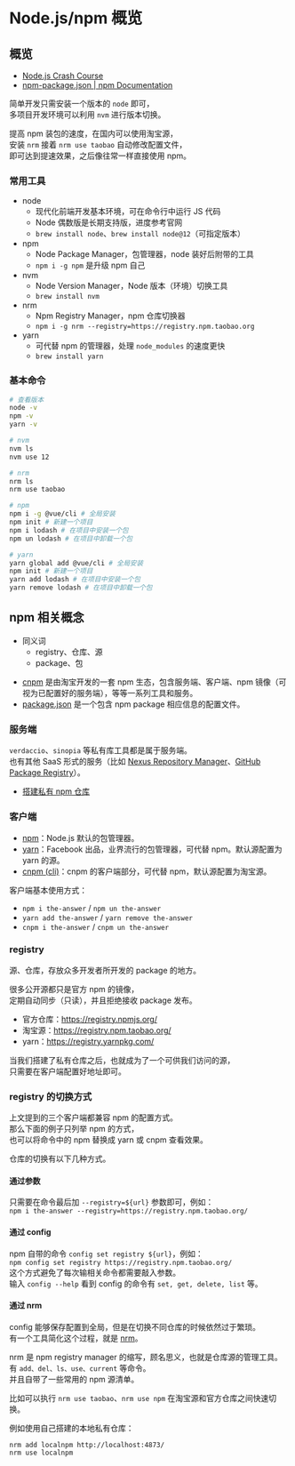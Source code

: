 # Node.js/npm 概览

## 概览

- [Node.js Crash Course](https://www.youtube.com/watch?v=fBNz5xF-Kx4)
- [npm-package.json | npm Documentation](https://docs.npmjs.com/files/package.json)

简单开发只需安装一个版本的 `node` 即可，  
多项目开发环境可以利用 `nvm` 进行版本切换。

提高 npm 装包的速度，在国内可以使用淘宝源，  
安装 `nrm` 接着 `nrm use taobao` 自动修改配置文件，  
即可达到提速效果，之后像往常一样直接使用 npm。

### 常用工具

- node
  - 现代化前端开发基本环境，可在命令行中运行 JS 代码
  - Node 偶数版是长期支持版，进度参考官网
  - `brew install node`、`brew install node@12`（可指定版本）
- npm
  - Node Package Manager，包管理器，node 装好后附带的工具
  - `npm i -g npm` 是升级 npm 自己
- nvm
  - Node Version Manager，Node 版本（环境）切换工具
  - `brew install nvm`
- nrm
  - Npm Registry Manager，npm 仓库切换器
  - `npm i -g nrm --registry=https://registry.npm.taobao.org`
- yarn
  - 可代替 npm 的管理器，处理 `node_modules` 的速度更快
  - `brew install yarn`

### 基本命令

```bash
# 查看版本
node -v
npm -v
yarn -v

# nvm
nvm ls
nvm use 12

# nrm
nrm ls
nrm use taobao

# npm
npm i -g @vue/cli # 全局安装
npm init # 新建一个项目
npm i lodash # 在项目中安装一个包
npm un lodash # 在项目中卸载一个包

# yarn
yarn global add @vue/cli # 全局安装
npm init # 新建一个项目
yarn add lodash # 在项目中安装一个包
yarn remove lodash # 在项目中卸载一个包
```

## npm 相关概念

- 同义词
  - registry、仓库、源
  - package、包

* [cnpm](https://github.com/cnpm) 是由淘宝开发的一套 npm 生态，包含服务端、客户端、npm 镜像（可视为已配置好的服务端），等等一系列工具和服务。
* [package.json](https://github.com/stereobooster/package.json) 是一个包含 npm package 相应信息的配置文件。

### 服务端

`verdaccio`、`sinopia` 等私有库工具都是属于服务端。  
也有其他 SaaS 形式的服务（比如 [Nexus Repository Manager](https://www.sonatype.com/nexus-repository-sonatype)、[GitHub Package Registry](https://help.github.com/en/articles/configuring-npm-for-use-with-github-package-registry)）。

- [搭建私有 npm 仓库](./npm-verdaccio.md)

### 客户端

- [npm](https://docs.npmjs.com/about-npm/)：Node.js 默认的包管理器。
- [yarn](https://yarnpkg.com/)：Facebook 出品，业界流行的包管理器，可代替 npm。默认源配置为 yarn 的源。
- [cnpm (cli)](https://github.com/cnpm/cnpm)：cnpm 的客户端部分，可代替 npm，默认源配置为淘宝源。

客户端基本使用方式：

- `npm i the-answer` / `npm un the-answer`
- `yarn add the-answer` / `yarn remove the-answer`
- `cnpm i the-answer` / `cnpm un the-answer`

### registry

源、仓库，存放众多开发者所开发的 package 的地方。

很多公开源都只是官方 npm 的镜像，  
定期自动同步（只读），并且拒绝接收 package 发布。

- 官方仓库：https://registry.npmjs.org/
- 淘宝源：https://registry.npm.taobao.org/
- yarn：https://registry.yarnpkg.com/

当我们搭建了私有仓库之后，也就成为了一个可供我们访问的源，  
只需要在客户端配置好地址即可。

### registry 的切换方式

上文提到的三个客户端都兼容 npm 的配置方式。  
那么下面的例子只列举 npm 的方式，  
也可以将命令中的 npm 替换成 yarn 或 cnpm 查看效果。

仓库的切换有以下几种方式。

#### 通过参数

只需要在命令最后加 `--registry=${url}` 参数即可，例如：  
`npm i the-answer --registry=https://registry.npm.taobao.org/`

#### 通过 config

npm 自带的命令 `config set registry ${url}`，例如：  
`npm config set registry https://registry.npm.taobao.org/`  
这个方式避免了每次输相关命令都需要敲入参数。  
输入 `config --help` 看到 config 的命令有 `set, get, delete, list` 等。

#### 通过 nrm

config 能够保存配置到全局，但是在切换不同仓库的时候依然过于繁琐。  
有一个工具简化这个过程，就是 [nrm](https://github.com/Pana/nrm)。

nrm 是 npm registry manager 的缩写，顾名思义，也就是仓库源的管理工具。  
有 `add、del、ls、use、current` 等命令。  
并且自带了一些常用的 npm 源清单。

比如可以执行 `nrm use taobao`、`nrm use npm` 在淘宝源和官方仓库之间快速切换。

例如使用自己搭建的本地私有仓库：

```
nrm add localnpm http://localhost:4873/
nrm use localnpm
```
